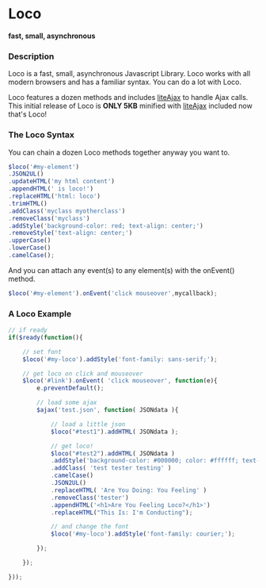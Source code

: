 # Loco
**fast, small, asynchronous**

### Description

Loco is a fast, small, asynchronous Javascript Library. Loco works with all modern browsers and has a familiar syntax. You can do a lot with Loco.

Loco features a dozen methods and includes [liteAjax](https://github.com/peterprins/liteAjax) to handle Ajax calls. This initial release of Loco is **ONLY 5KB** minified with [liteAjax](https://github.com/peterprins/liteAjax) included now that's Loco! 

### The Loco Syntax

You can chain a dozen Loco methods together anyway you want to. 

```JavaScript
$loco('#my-element')
.JSON2UL()
.updateHTML('my html content')
.appendHTML(' is loco!')
.replaceHTML('html: loco')
.trimHTML()
.addClass('myclass myotherclass')
.removeClass('myclass')
.addStyle('background-color: red; text-align: center;')
.removeStyle('text-align: center;')
.upperCase()
.lowerCase()
.camelCase();
```

And you can attach any event(s) to any element(s) with the onEvent() method.

```JavaScript
$loco('#my-element').onEvent('click mouseover',mycallback);
```

### A Loco Example

```JavaScript
// if ready
if($ready(function(){

	// set font
	$loco('#my-loco').addStyle('font-family: sans-serif;');

	// get loco on click and mouseover
	$loco('#link').onEvent( 'click mouseover', function(e){
		e.preventDefault();

		// load some ajax
		$ajax('test.json', function( JSONdata ){

			// load a little json
			$loco("#test1").addHTML( JSONdata );

			// get loco!
			$loco("#test2").addHTML( JSONdata )
			.addStyle('background-color: #000000; color: #ffffff; text-align: center;')
			.addClass( 'test tester testing' )
			.camelCase()
			.JSON2UL()
			.replaceHTML( 'Are You Doing: You Feeling' )
			.removeClass('tester')
			.appendHTML('<h1>Are You Feeling Loco?</h1>')
			.replaceHTML("This Is: I'm Conducting");

			// and change the font
			$loco('#my-loco').addStyle('font-family: courier;');

		});

	});

}));
```